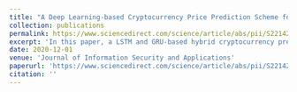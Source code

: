 ```yaml
---
title: "A Deep Learning-based Cryptocurrency Price Prediction Scheme for Financial Institutions"
collection: publications
permalink: https://www.sciencedirect.com/science/article/abs/pii/S2214212620307535
excerpt: 'In this paper, a LSTM and GRU-based hybrid cryptocurrency prediction scheme is proposed, which focuses on two cryptocurrencies, namely Litecoin and Monero. The results depict that the proposed scheme predicts the prices with high accuracy, revealing that the scheme can be applied in various cryptocurrencies price predictions.'
date: 2020-12-01
venue: 'Journal of Information Security and Applications'
paperurl: 'https://www.sciencedirect.com/science/article/abs/pii/S2214212620307535'
citation: ''
---
```

